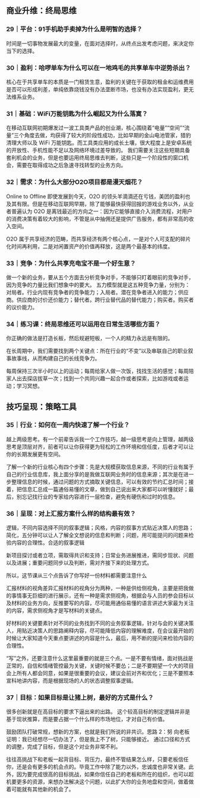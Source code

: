 <!--
 * @Author: zhangyu
 * @Email: zhangdulin@outlook.com
 * @Date: 2022-09-21 18:51:48
 * @LastEditors: zhangyu
 * @LastEditTime: 2023-04-24 20:05:51
 * @Description: 
-->

## 商业升维：终局思维
### 29｜平台：91手机助手卖掉为什么是明智的选择？
时间是一切事物发展最大的变量，在面对选择时，从终点出发考虑问题，来决定你当下的选择。

### 30｜盈利：哈啰单车为什么可以在一地鸡毛的共享单车中逆势杀出？
核心在于共享单车的本质是一门租赁生意，盈利的关键在于获取的租金和运维费用是否可以形成利差，单纯依靠烧钱没有办法垄断市场，也没有办法实现盈利，更无法维系业务。

### 31｜基础：WiFi万能钥匙为什么崛起又为什么落寞？
在移动互联网初期爆发过一波工具类产品的创业潮，核心围绕着“电量”“空间”“流量”三个角度去做，均获得了较大的阶段性成功，比如早期的金山电池管家，猎豹清理大师以及 WiFi 万能钥匙。而工具类应用的成长土壤，很大程度上是安卓系统的开放性、手机性能不足以及网络环境过差导致的。
我们需要关注这些短期具备套利机会的业务，但是也要运用终局思维去判断，这些只是一个阶段性的窗口机会，需要在取得成功之后急速寻找转型的业务方向。

### 32｜需求：为什么大部分O2O项目都是漫天烟花？
Online to Offline
即使发展到今天，O2O 的领头羊滴滴还在亏钱，美团的盈利也及其有限。但是在移动互联网早期，除了能够最快获得回报的游戏业务以外，从业者普遍认为 O2O 是离钱最近的方向之一：因为它能够直接介入消费流程，对用户的消费决策有着较大的影响，不管是从中抽佣还是提供广告服务，都有非常高的收入空间。

O2O 属于共享经济的范畴，而共享经济有两个核心点，一是对个人可支配的碎片化时间再利用，二是对闲置资产的价值再释放，这是两个最基本的纬度。

### 33｜竞争：为什么共享充电宝不是一个好生意？
做一个新的业务，要从五个方面去分析竞争对手，不能够只盯着眼前的竞争对手，因为竞争的力量比我们想象中的要大。
五力模型就是这五种竞争力量，分别为：对局者。行业内现有竞争者的竞争能力；入局者。潜在竞争者进入的能力；供应商。供应商的讨价还价能力；替代者。跨行业替代品的替代能力；购买者。购买者的议价能力。

### 34｜练习课：终局思维还可以运用在日常生活哪些方面？
你正确的做法是打造长板，然后规避短板，一个人的精力永远是有限的。

在长周期中，我们需要找到两个关键点：所在行业的“不变”以及串联自己的职业叙事故事线，从而构建自己的长线竞争力。

每周保持三次半小时以上的运动；每周给家人做一次饭，找找生活的感觉；每周陪家人出去探店拔草一次；找到一个共同兴趣一起合作或者探索，比如游戏或者运动；学习冥想。

## 技巧呈现：策略工具
### 35｜行业：如何在一周内快速了解一个行业？

越上两级思考。有一个前辈告诉我一个工作技巧，越一级思考是向上管理，越两级思考是顶层对齐，前者可以让你获得更为轻松的工作环境和信任度，后者才可以让你的长期发展更有空间。

了解一个新的行业核心有四个步骤：先是大规模获取信息来源，不同的行业有属于自己的行业信息库，我上面分享的是我做互联网业务时的信息来源；其次是在进一步整理信息的时候，通过问题的方式摘取关键信息，可以有效的节约汇总时间；接着，把信息汇总成一篇通俗易懂的文章，做到自己说出来大家都可以听懂就好；最后，别忘记找行业的专家给内容进行一层检查，避免有硬伤和过时的信息。

### 36｜呈现：对上汇报方案什么样的结构最有效？
逻辑，不同内容选择不同的叙事逻辑；风格，内容的叙事方式贴近决策人的思路；简化，五分钟可以让人了解全文想说的信息和判断；问题，用可能提问的问题来检验内容的合理性。合适的叙事逻辑

新项目探讨或者立项，需取得共识和支持；日常业务进展推进，需同步现状、问题以及进展；重要问题同步以及判断，需对齐接下来的处理方式。

所以，这节课从三个点告诉了你写好一份材料都需要注意什么

汇报材料的视角差异汇报材料的视角分为两种，一种是供给侧视角，主要是把我做的事情事无巨细的进行展示，还有一种是需求侧视角，根据会与人员的参会目标以及材料的业务方向，反推要写的内容，尽可能用通俗易懂的语言讲述大家最为关注的内容，需求侧视角才是写材料的关键点。

好材料的关键要素针对不同的业务找到不同的业务叙事逻辑，针对与会的关键决策人，用贴近决策人的思路阐释内容，尽可能降低内容的理解难度，在会议最开始的时候让大家知道今天重点要讲述的内容是什么，最后，用不断的提问来检验内容的合理性。

“写”之外，还要注意什么这里最重要的就是三个点。一是不要有情绪，面对挑战是正常的，自信和情绪管控最为关键，关键时候不要怂；二是不要期望一个大的项目会上所有人都会同意，如果是很重要的会议，建议会前对齐和优化；三是不要照本宣科地讲内容，而是根据现场的人的状态调整叙事逻辑。

### 37｜目标：如果目标是让猪上树，最好的方式是什么？
很多创新就是在高目标的要求下逼出来的出路。
这个较高目标的制定逻辑并非是基于现状推算，而是要占据一个什么样的市场地位，才对自己有价值。

鼓励团队打破常规，想新的方案，也就是我们所说的非共识。思路 2：努
向老板证明：我已经想尽一切办法了，但是我上不了树，只能够接近。
通过口径和方式的调整，完成了目标，但是这个对业务非常不利。

往往高挑战下和老板一起背目标、背压力，最终不管结果怎么样，只要老板信任你，还是会有更多的机会点的。毕竟工作中除了能力以外，忠诚度也非常关键。此外，因为要完成很高的目标挑战，如果你信任自己的老板和所在的组织，也可以趁机要更多的资源，来想办法解决这个问题，以此扩大你的业务地盘和空间，做着做着可能就有其他新的机会了。

<Gitalk />
